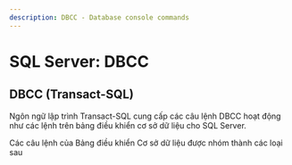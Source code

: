```yaml
---
description: DBCC - Database console commands
---
```


# SQL Server: DBCC

## DBCC (Transact-SQL) <a href="#dbcc-transact-sql" id="dbcc-transact-sql"></a>

Ngôn ngữ lập trình Transact-SQL cung cấp các câu lệnh DBCC hoạt động như các lệnh trên bảng điều khiển cơ sở dữ liệu cho SQL Server.

Các câu lệnh của Bảng điều khiển Cơ sở dữ liệu được nhóm thành các loại sau
